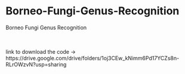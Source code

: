 # Borneo-Fungi-Genus-Recognition
Borneo Fungi Genus Recognition

<br>
<br>
link to download  the code -> https://drive.google.com/drive/folders/1oj3CEw_kNimm6Pd17YCZs8n-RLrOWzvN?usp=sharing

